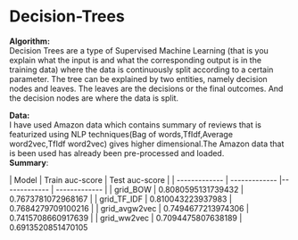 # Decision-Trees
**Algorithm:**<br/>
Decision Trees are a type of Supervised Machine Learning (that is you explain what the input is and what the corresponding output is in the training data) where the data is continuously split according to a certain parameter. The tree can be explained by two entities, namely decision nodes and leaves. The leaves are the decisions or the final outcomes. And the decision nodes are where the data is split.<br/>

**Data:**<br/>
I have used Amazon data which contains summary of reviews that is featurized using NLP techniques(Bag of words,TfIdf,Average word2vec,TfIdf word2vec) gives higher dimensional.The Amazon data that is been used has already been pre-processed and loaded. <br />
**Summary**:  <br />


|     Model     |  Train auc-score   |   Test auc-score   |
| ------------- | ------------- |------------- | ------------- |
|    grid_BOW   | 0.8080595131739432 | 0.7673781072968167 |
|  grid_TF_IDF  | 0.810043223937983  | 0.7684279709100216 |
| grid_avgw2vec | 0.7494677213974306 | 0.7415708660917639 |
|  grid_ww2vec  | 0.7094475807638189 | 0.6913520851470105
